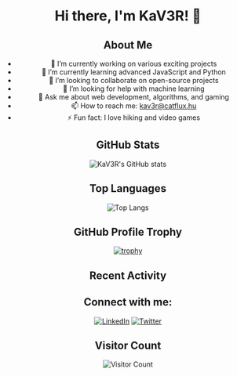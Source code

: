 <div align="center">
  <h1>Hi there, I'm KaV3R! 👋</h1>
  

  ## About Me

  - 🔭 I’m currently working on various exciting projects
  - 🌱 I’m currently learning advanced JavaScript and Python
  - 👯 I’m looking to collaborate on open-source projects
  - 🤔 I’m looking for help with machine learning
  - 💬 Ask me about web development, algorithms, and gaming
  - 📫 How to reach me: kav3r@catflux.hu
  - ⚡ Fun fact: I love hiking and video games

  ## GitHub Stats

  ![KaV3R's GitHub stats](https://github-readme-stats.vercel.app/api?username=KaV3R&show_icons=true&theme=radical)

  ## Top Languages

  ![Top Langs](https://github-readme-stats.vercel.app/api/top-langs/?username=KaV3R&layout=compact&theme=radical)

  ## GitHub Profile Trophy

  [![trophy](https://github-profile-trophy.vercel.app/?username=KaV3R&theme=onedark)](https://github.com/ryo-ma/github-profile-trophy)

  ## Recent Activity

  <!--START_SECTION:activity-->
  <!--END_SECTION:activity-->

  ## Connect with me:

  [![LinkedIn](https://img.shields.io/badge/-LinkedIn-blue?style=flat&logo=Linkedin&logoColor=white)](https://www.linkedin.com/in/richard-heimberger-268656280)
  [![Twitter](https://img.shields.io/badge/-Twitter-blue?style=flat&logo=Twitter&logoColor=white)](https://x.com/KaV3Rcsgo)

  ## Visitor Count

  ![Visitor Count](https://profile-counter.glitch.me/KaV3R/count.svg)
</div>
